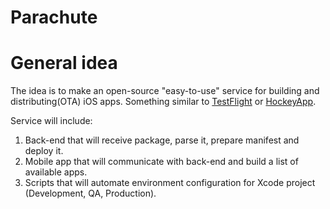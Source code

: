 Parachute
=========

# General idea

The idea is to make an open-source "easy-to-use" service for building and distributing(OTA) iOS apps. Something similar to [TestFlight](https://www.testflightapp.com/) or [HockeyApp](http://hockeyapp.net/).

Service will include:

1. Back-end that will receive package, parse it, prepare manifest and deploy it.
2. Mobile app that will communicate with back-end and build a list of available apps.
3. Scripts that will automate environment configuration for Xcode project (Development, QA, Production).
